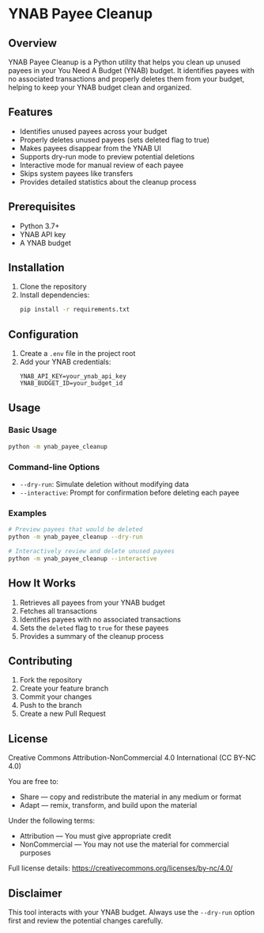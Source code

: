 # YNAB Payee Cleanup

## Overview

YNAB Payee Cleanup is a Python utility that helps you clean up unused payees in your You Need A Budget (YNAB) budget. It identifies payees with no associated transactions and properly deletes them from your budget, helping to keep your YNAB budget clean and organized.

## Features

- Identifies unused payees across your budget
- Properly deletes unused payees (sets deleted flag to true)
- Makes payees disappear from the YNAB UI
- Supports dry-run mode to preview potential deletions
- Interactive mode for manual review of each payee
- Skips system payees like transfers
- Provides detailed statistics about the cleanup process

## Prerequisites

- Python 3.7+
- YNAB API key
- A YNAB budget

## Installation

1. Clone the repository
2. Install dependencies:
   ```bash
   pip install -r requirements.txt
   ```

## Configuration

1. Create a `.env` file in the project root
2. Add your YNAB credentials:
   ```
   YNAB_API_KEY=your_ynab_api_key
   YNAB_BUDGET_ID=your_budget_id
   ```

## Usage

### Basic Usage
```bash
python -m ynab_payee_cleanup
```

### Command-line Options
- `--dry-run`: Simulate deletion without modifying data
- `--interactive`: Prompt for confirmation before deleting each payee

### Examples
```bash
# Preview payees that would be deleted
python -m ynab_payee_cleanup --dry-run

# Interactively review and delete unused payees
python -m ynab_payee_cleanup --interactive
```

## How It Works

1. Retrieves all payees from your YNAB budget
2. Fetches all transactions
3. Identifies payees with no associated transactions
4. Sets the `deleted` flag to `true` for these payees
5. Provides a summary of the cleanup process

## Contributing

1. Fork the repository
2. Create your feature branch
3. Commit your changes
4. Push to the branch
5. Create a new Pull Request

## License

Creative Commons Attribution-NonCommercial 4.0 International (CC BY-NC 4.0)

You are free to:
- Share — copy and redistribute the material in any medium or format
- Adapt — remix, transform, and build upon the material

Under the following terms:
- Attribution — You must give appropriate credit
- NonCommercial — You may not use the material for commercial purposes

Full license details: https://creativecommons.org/licenses/by-nc/4.0/

## Disclaimer

This tool interacts with your YNAB budget. Always use the `--dry-run` option first and review the potential changes carefully.